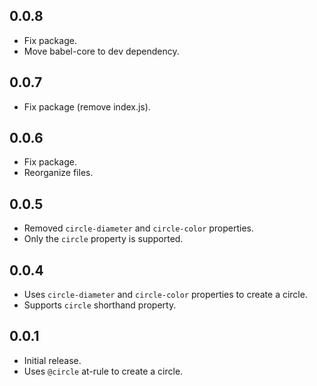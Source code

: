 ## 0.0.8
- Fix package.
- Move babel-core to dev dependency.

## 0.0.7
- Fix package (remove index.js).

## 0.0.6
- Fix package.
- Reorganize files.

## 0.0.5
- Removed `circle-diameter` and `circle-color` properties.
- Only the `circle` property is supported.

## 0.0.4
- Uses `circle-diameter` and `circle-color` properties to create a circle.
- Supports `circle` shorthand property.

## 0.0.1
- Initial release.
- Uses `@circle` at-rule to create a circle.
